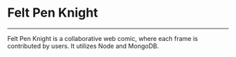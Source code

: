 # **Felt Pen Knight**
---
Felt Pen Knight is a collaborative web comic, where each frame is contributed by users. It utilizes Node and MongoDB.
